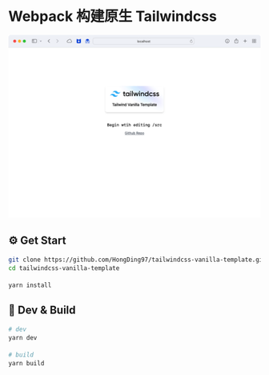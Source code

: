 # Webpack 构建原生 Tailwindcss

![rLMsqQ](https://raw.githubusercontent.com/HongDing97/imgs/main/uPic/rLMsqQ.png)

## ⚙️ Get Start

```bash
git clone https://github.com/HongDing97/tailwindcss-vanilla-template.git
cd tailwindcss-vanilla-template

yarn install
```

## 🌟 Dev & Build

```bash
# dev
yarn dev

# build
yarn build
```
